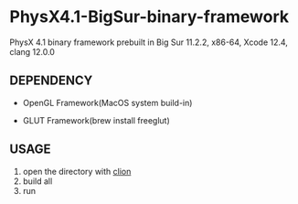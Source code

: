 # PhysX4.1-BigSur-binary-framework
PhysX 4.1 binary framework prebuilt in Big Sur 11.2.2, x86-64, Xcode 12.4, clang 12.0.0

## DEPENDENCY

- OpenGL Framework(MacOS system build-in)

- GLUT Framework(brew install freeglut)

## USAGE

1. open the directory with [clion](https://www.jetbrains.com/clion/)
2. build all
3. run

